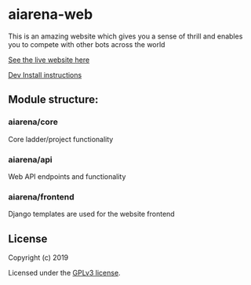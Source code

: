 # aiarena-web
This is an amazing website which gives you a sense of thrill and enables you to compete with other bots across the world 

[See the live website here](https://aiarena.net/)

[Dev Install instructions](./doc/INSTALL.md)

## Module structure:
### aiarena/core
Core ladder/project functionality

### aiarena/api
Web API endpoints and functionality

### aiarena/frontend
Django templates are used for the website frontend


## License

Copyright (c) 2019

Licensed under the [GPLv3 license](LICENSE).
